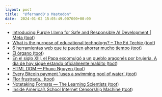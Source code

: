 ```yaml
---
layout: post
title:  "@fernand0's Mastodon"
date:  2024-01-02 15:05:49.007000+00:00
---
```

*  [Introducing Purple Llama for Safe and Responsible AI Development \| Meta ](https://about.fb.com/news/2023/12/purple-llama-safe-responsible-ai-development) ([toot](https://mastodon.social/@fernand0/111686972144014340))
*  [What is the purpose of educational technology? – The Ed Techie ](https://blog.edtechie.net/edtech/what-is-the-purpose-of-educational-technology) ([toot](https://mastodon.social/@fernand0/111686400975518330))
*  [6 herramientas web que te pueden ahorrar mucho tiempo ](https://wwwhatsnew.com/2023/12/11/6-herramientas-web-que-te-pueden-ahorrar-mucho-tiempo) ([toot](https://mastodon.social/@fernand0/111686184586003843))
*  [El órgano ](https://www.flickr.com/photos/fernand0/53418890247) ([toot](https://mastodon.social/@fernand0/111686183631206425))
*  [En el siglo XIII, el Papa excomulgó a un pueblo aragonés por brujería. A día de hoy sigue estando oficialmente maldito ](https://www.xataka.com/magnet/siglo-xiii-papa-excomulgo-a-pueblo-aragones-brujeria-a-dia-hoy-sigue-estando-oficialmente-maldit) ([toot](https://mastodon.social/@fernand0/111685956797634099))
*  [HTML DOM — Phuoc Nguyen ](https://phuoc.ng/collection/html-dom) ([toot](https://mastodon.social/@fernand0/111685660895583229))
*  [Every Bitcoin payment 'uses a swimming pool of water' ](https://www.bbc.com/news/technology-6756420) ([toot](https://mastodon.social/@fernand0/111684026564442308))
*  [Flor frustrada.  ](https://avecesunafoto.wordpress.com/2024/01/01/flor-frustrada) ([toot](https://mastodon.social/@fernand0/111682146407809315))
*  [Notetaking Formats — The Learning Scientists ](https://www.learningscientists.org/blog/2023/12/) ([toot](https://mastodon.social/@fernand0/111682088059064383))
*  [Inside America’s School Internet Censorship Machine  ](https://www.wired.com/story/inside-americas-school-internet-censorship-machine/) ([toot](https://mastodon.social/@fernand0/111681940847937960))
